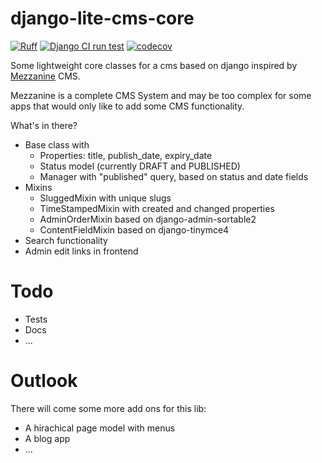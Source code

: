 # django-lite-cms-core

[![Ruff](https://img.shields.io/endpoint?url=https://raw.githubusercontent.com/astral-sh/ruff/main/assets/badge/v2.json)](https://github.com/astral-sh/ruff)
[![Django CI run test](https://github.com/christianwgd/django-lite-cms-core/actions/workflows/django-test.yml/badge.svg)](https://github.com/christianwgd/django-lite-cms-core/actions/workflows/django-test.yml)
[![codecov](https://codecov.io/gh/christianwgd/django-lite-cms-core/graph/badge.svg?token=azVWLmIFmg)](https://codecov.io/gh/christianwgd/django-lite-cms-core)

Some lightweight core classes for a cms based on django inspired by 
[Mezzanine](https://github.com/stephenmcd/mezzanine) CMS. 

Mezzanine is a complete CMS System and may be too complex for 
some apps that would only like to add some CMS functionality.

What's in there?

- Base class with
  - Properties: title, publish_date, expiry_date
  - Status model (currently DRAFT and PUBLISHED)
  - Manager with "published" query, based on status and date fields
- Mixins
  - SluggedMixin with unique slugs
  - TimeStampedMixin with created and changed properties
  - AdminOrderMixin based on django-admin-sortable2
  - ContentFieldMixin based on django-tinymce4
- Search functionality
- Admin edit links in frontend

# Todo

- Tests
- Docs
- ...

# Outlook

There will come some more add ons for this lib:

- A hirachical page model with menus
- A blog app
- ...